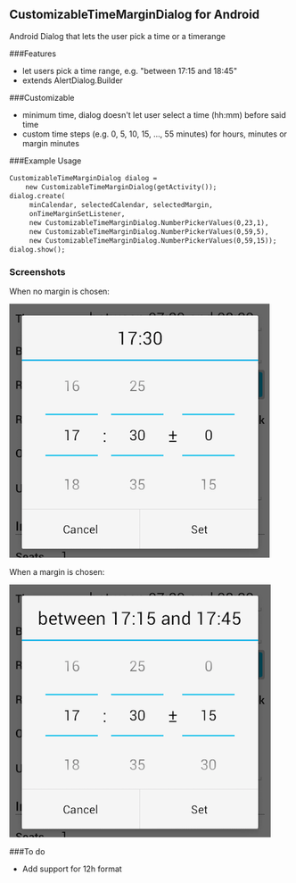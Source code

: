 ## CustomizableTimeMarginDialog for Android

Android Dialog that lets the user pick a time or a timerange


###Features
 - let users pick a time range, e.g. "between 17:15 and 18:45"
 - extends AlertDialog.Builder

###Customizable
 - minimum time, dialog doesn't let user select a time (hh:mm) before said time
 - custom time steps (e.g. 0, 5, 10, 15, ..., 55 minutes) for hours, minutes or margin minutes

###Example Usage

    CustomizableTimeMarginDialog dialog = 
        new CustomizableTimeMarginDialog(getActivity());
    dialog.create(
         minCalendar, selectedCalendar, selectedMargin,
         onTimeMarginSetListener,
         new CustomizableTimeMarginDialog.NumberPickerValues(0,23,1),
         new CustomizableTimeMarginDialog.NumberPickerValues(0,59,5),
         new CustomizableTimeMarginDialog.NumberPickerValues(0,59,15));
    dialog.show();

### Screenshots
When no margin is chosen:

![](doc/simple.png)  

When a margin is chosen:

![](doc/range.png)


###To do
- Add support for 12h format



